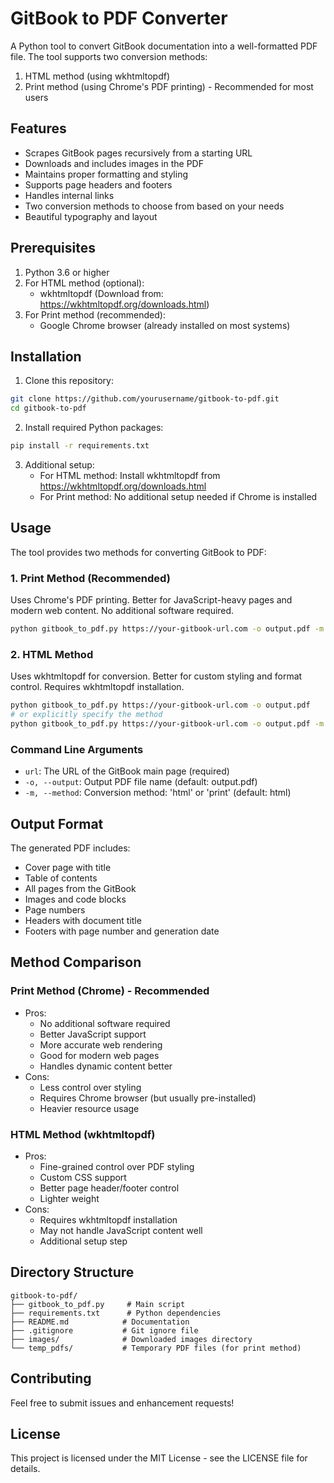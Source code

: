 # GitBook to PDF Converter

A Python tool to convert GitBook documentation into a well-formatted PDF file. The tool supports two conversion methods:
1. HTML method (using wkhtmltopdf)
2. Print method (using Chrome's PDF printing) - Recommended for most users

## Features

- Scrapes GitBook pages recursively from a starting URL
- Downloads and includes images in the PDF
- Maintains proper formatting and styling
- Supports page headers and footers
- Handles internal links
- Two conversion methods to choose from based on your needs
- Beautiful typography and layout

## Prerequisites

1. Python 3.6 or higher
2. For HTML method (optional):
   - wkhtmltopdf (Download from: https://wkhtmltopdf.org/downloads.html)
3. For Print method (recommended):
   - Google Chrome browser (already installed on most systems)

## Installation

1. Clone this repository:
```bash
git clone https://github.com/yourusername/gitbook-to-pdf.git
cd gitbook-to-pdf
```

2. Install required Python packages:
```bash
pip install -r requirements.txt
```

3. Additional setup:
   - For HTML method: Install wkhtmltopdf from https://wkhtmltopdf.org/downloads.html
   - For Print method: No additional setup needed if Chrome is installed

## Usage

The tool provides two methods for converting GitBook to PDF:

### 1. Print Method (Recommended)
Uses Chrome's PDF printing. Better for JavaScript-heavy pages and modern web content. No additional software required.

```bash
python gitbook_to_pdf.py https://your-gitbook-url.com -o output.pdf -m print
```

### 2. HTML Method
Uses wkhtmltopdf for conversion. Better for custom styling and format control. Requires wkhtmltopdf installation.

```bash
python gitbook_to_pdf.py https://your-gitbook-url.com -o output.pdf
# or explicitly specify the method
python gitbook_to_pdf.py https://your-gitbook-url.com -o output.pdf -m html
```

### Command Line Arguments

- `url`: The URL of the GitBook main page (required)
- `-o, --output`: Output PDF file name (default: output.pdf)
- `-m, --method`: Conversion method: 'html' or 'print' (default: html)

## Output Format

The generated PDF includes:
- Cover page with title
- Table of contents
- All pages from the GitBook
- Images and code blocks
- Page numbers
- Headers with document title
- Footers with page number and generation date

## Method Comparison

### Print Method (Chrome) - Recommended
- Pros:
  - No additional software required
  - Better JavaScript support
  - More accurate web rendering
  - Good for modern web pages
  - Handles dynamic content better
- Cons:
  - Less control over styling
  - Requires Chrome browser (but usually pre-installed)
  - Heavier resource usage

### HTML Method (wkhtmltopdf)
- Pros:
  - Fine-grained control over PDF styling
  - Custom CSS support
  - Better page header/footer control
  - Lighter weight
- Cons:
  - Requires wkhtmltopdf installation
  - May not handle JavaScript content well
  - Additional setup step

## Directory Structure

```
gitbook-to-pdf/
├── gitbook_to_pdf.py     # Main script
├── requirements.txt      # Python dependencies
├── README.md            # Documentation
├── .gitignore           # Git ignore file
├── images/              # Downloaded images directory
└── temp_pdfs/           # Temporary PDF files (for print method)
```

## Contributing

Feel free to submit issues and enhancement requests!

## License

This project is licensed under the MIT License - see the LICENSE file for details.
